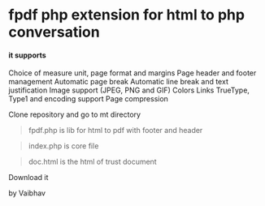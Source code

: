 # fpdf php extension for html to php conversation

#### it supports

Choice of measure unit, page format and margins
Page header and footer management
Automatic page break
Automatic line break and text justification
Image support (JPEG, PNG and GIF)
Colors
Links
TrueType, Type1 and encoding support
Page compression 

Clone repository and go to mt directory

> fpdf.php is lib for html to pdf with footer and header

> index.php is core file 

> doc.html is the html of trust document 

Download it 

by Vaibhav
